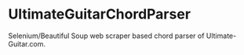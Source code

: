 # UltimateGuitarChordParser
Selenium/Beautiful Soup web scraper based chord parser of Ultimate-Guitar.com.
